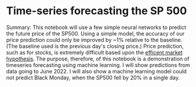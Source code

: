 # Time-series forecasting the SP 500

Summary: This notebook will use a few simple neural networks to predict the future price of the SP500.  Using a simple model, the accuracy of our price prediction could only be improved by ~1% relative to the baseline.  (The baseline used is the previous day's closing price.)  Price prediction, such as for stocks, is extremely difficult based upon the [efficent market hypothesis](https://en.wikipedia.org/wiki/Efficient-market_hypothesis).  The purpose, therefore, of this notebook is a demonstration of timeseries forecasting using machine learning.  I will show predictions from data going to June 2022.  I will also show a machine learning model could not predict Black Monday, when the SP500 fell by 20% in a single day.

